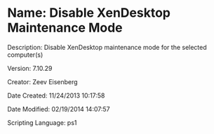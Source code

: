 ﻿# Name: Disable XenDesktop Maintenance Mode

Description: Disable XenDesktop maintenance mode for the selected computer(s)

Version: 7.10.29

Creator: Zeev Eisenberg

Date Created: 11/24/2013 10:17:58

Date Modified: 02/19/2014 14:07:57

Scripting Language: ps1

